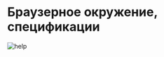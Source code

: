# Браузерное окружение, спецификации

![help](https://learn.javascript.ru/article/browser-environment/windowObjects.svg)
